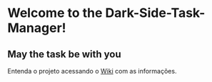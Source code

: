 # Welcome to the Dark-Side-Task-Manager!

## May the task be with you

Entenda o projeto acessando o [Wiki](https://github.com/JEsidio/Dark-Side-Task-Manager/wiki) com as informações.